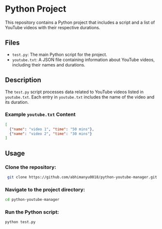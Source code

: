 # Python Project

This repository contains a Python project that includes a script and a list of YouTube videos with their respective durations.

## Files

- `test.py`: The main Python script for the project.
- `youtube.txt`: A JSON file containing information about YouTube videos, including their names and durations.

## Description

The `test.py` script processes data related to YouTube videos listed in `youtube.txt`. Each entry in `youtube.txt` includes the name of the video and its duration.

### Example `youtube.txt` Content

```json
[
  {"name": "video 1", "time": "50 mins"},
  {"name": "video 2", "time": "30 mins"}
]
```
## Usage
### Clone the repository:
```bash
 git clone https://github.com/abhimanyu0018/python-youtube-manager.git
```
### Navigate to the project directory:
```bash
cd python-youtube-manager
```
### Run the Python script:
```bash
python test.py
```

